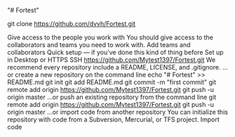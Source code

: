 "# Fortest" 

git clone https://github.com/dvvh/Fortest.git


Give access to the people you work with
You should give access to the collaborators and teams you need to work with.
Add teams and collaborators
Quick setup — if you’ve done this kind of thing before
 Set up in Desktop
or
HTTPS
SSH
https://github.com/Mytest1397/Fortest.git
We recommend every repository include a README, LICENSE, and .gitignore.
…or create a new repository on the command line
echo "# Fortest" >> README.md
git init
git add README.md
git commit -m "first commit"
git remote add origin https://github.com/Mytest1397/Fortest.git
git push -u origin master
…or push an existing repository from the command line
git remote add origin https://github.com/Mytest1397/Fortest.git
git push -u origin master
…or import code from another repository
You can initialize this repository with code from a Subversion, Mercurial, or TFS project.
Import code
